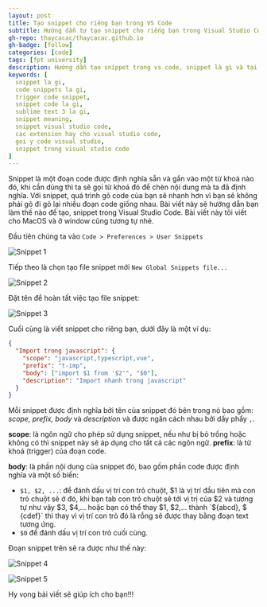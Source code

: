 ```yaml
---
layout: post
title: Tạo snippet cho riêng bạn trong VS Code
subtitle: Hướng dẫn tự tạo snippet cho riếng bạn trong Visual Studio Code
gh-repo: thaycacac/thaycacac.github.io
gh-badge: [follow]
categories: [code]
tags: [fpt university]
description: Hướng dẫn tạo snippet trong vs code, snippet là gì và tại sao cần phải tạo snippet chúng ta có thể xem bài viết để hiểu hơn
keywords: [
  snippet la gi,
  code snippets la gi,
  trigger code snippet,
  snippet code la gi,
  sublime text 3 la gi,
  snippet meaning,
  snippet visual studio code,
  cac extension hay cho visual studio code,
  goi y code visual studio,
  snippet trong visual studio code
]
---
```


Snippet là một đoạn code được định nghĩa sẵn và gắn vào một từ khoá nào đó, khi cần dùng thì ta sẽ gọi từ khoá đó để chèn nội dung mà ta đã định nghĩa. Với snippet, quá trình gõ code của bạn sẽ nhanh hơn vì bạn sẽ không phải gõ đi gõ lại nhiều đoạn code giống nhau. Bài viết này sẽ hướng dẫn bạn làm thế nào để tạo, snippet trong Visual Studio Code. Bài viết này tôi viết cho MacOS và ở window cũng tương tự nhé.

Đầu tiên chúng ta vào `Code > Preferences > User Snippets`

![Snippet 1](https://i.imgur.com/q6sJggk.png)

Tiếp theo là chọn tạo file snippet mới `New Global Snippets file...`

![Snippet 2](https://i.imgur.com/NqTfewl.png)

Đặt tên để hoàn tất việc tạo file snippet:

![Snippet 3](https://i.imgur.com/u6lEun8.png)

Cuối cùng là viết snippet cho riêng bạn, dưới đây là một ví dụ:

```json
{
  "Import trong javascript": {
    "scope": "javascript,typescript,vue",
    "prefix": "t-imp",
    "body": ["import $1 from '$2'", "$0"],
    "description": "Import nhanh trong javascript"
  }
}
```

Mỗi snippet được định nghĩa bởi tên của snippet đó bên trong nó bao gồm: _scope, prefix, body_ và _description_ và được ngăn cách nhau bởi dấy phẩy `,`.

**scope**: là ngôn ngữ cho phép sử dụng snippet, nếu như bị bỏ trống hoặc không có thì snippet này sẽ áp dụng cho tất cả các ngôn ngữ.
**prefix**: là từ khoá (trigger) của đoạn code.

**body**: là phần nội dung của snippet đó, bao gồm phần code được định nghĩa và một số biến:

- `$1, $2, ...`: để đánh dấu vị trí con trỏ chuột, $1 là vị trí đầu tiên mà con trỏ chuột sẽ ở đó, khi bạn tab con trỏ chuột sẽ tới vị trị của $2 và tương tự như vậy $3, $4,... hoặc bạn có thể thay $1, $2,... thành `${abcd}, $ {cdef}` thì thay vì vị trí con trỏ đó là rỗng sẽ được thay bằng đoạn text tương ứng.
- `$0` để đánh dấu vị trí con trỏ cuối cùng.

Đoạn snippet trên sẽ ra được như thế này:

![Snippet 4](https://i.imgur.com/AeFBqNa.png)

![Snippet 5](https://i.imgur.com/VyJk49R.png)

Hy vọng bài viết sẽ giúp ích cho bạn!!!
